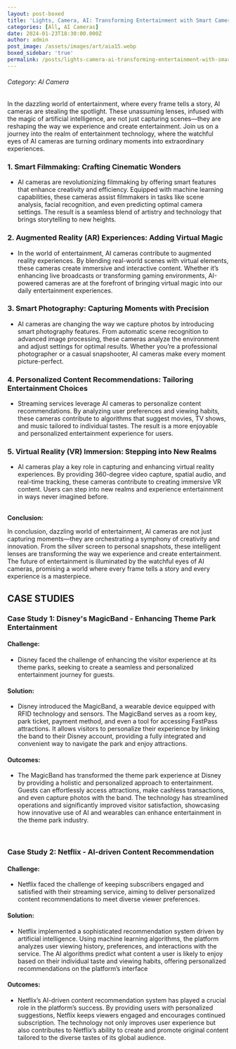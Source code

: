 ```yaml
---
layout: post-boxed
title: 'Lights, Camera, AI: Transforming Entertainment with Smart Cameras'
categories: [All, AI Cameras]
date: 2024-01-23T18:30:00.000Z
author: admin
post_image: /assets/images/art/aia15.webp
boxed_sidebar: 'true'
permalink: /posts/lights-camera-ai-transforming-entertainment-with-smart-cameras
---
```


###### Category: AI Camera

In the dazzling world of entertainment, where every frame tells a story, AI cameras are stealing the spotlight. These unassuming lenses, infused with the magic of artificial intelligence, are not just capturing scenes—they are reshaping the way we experience and create entertainment. Join us on a journey into the realm of entertainment technology, where the watchful eyes of AI cameras are turning ordinary moments into extraordinary experiences.

### 1. Smart Filmmaking: Crafting Cinematic Wonders

* AI cameras are revolutionizing filmmaking by offering smart features that enhance creativity and efficiency. Equipped with machine learning capabilities, these cameras assist filmmakers in tasks like scene analysis, facial recognition, and even predicting optimal camera settings. The result is a seamless blend of artistry and technology that brings storytelling to new heights.

### 2. Augmented Reality (AR) Experiences: Adding Virtual Magic

* In the world of entertainment, AI cameras contribute to augmented reality experiences. By blending real-world scenes with virtual elements, these cameras create immersive and interactive content. Whether it’s enhancing live broadcasts or transforming gaming environments, AI-powered cameras are at the forefront of bringing virtual magic into our daily entertainment experiences.

### 3. Smart Photography: Capturing Moments with Precision

* AI cameras are changing the way we capture photos by introducing smart photography features. From automatic scene recognition to advanced image processing, these cameras analyze the environment and adjust settings for optimal results. Whether you’re a professional photographer or a casual snapshooter, AI cameras make every moment picture-perfect.

### 4. Personalized Content Recommendations: Tailoring Entertainment Choices

* Streaming services leverage AI cameras to personalize content recommendations. By analyzing user preferences and viewing habits, these cameras contribute to algorithms that suggest movies, TV shows, and music tailored to individual tastes. The result is a more enjoyable and personalized entertainment experience for users.

### 5. Virtual Reality (VR) Immersion: Stepping into New Realms

* AI cameras play a key role in capturing and enhancing virtual reality experiences. By providing 360-degree video capture, spatial audio, and real-time tracking, these cameras contribute to creating immersive VR content. Users can step into new realms and experience entertainment in ways never imagined before.

<br>
<b>Conclusion:</b>
<p>
In conclusion, dazzling world of entertainment, AI cameras are not just capturing moments—they are orchestrating a symphony of creativity and innovation. From the silver screen to personal snapshots, these intelligent lenses are transforming the way we experience and create entertainment. The future of entertainment is illuminated by the watchful eyes of AI cameras, promising a world where every frame tells a story and every experience is a masterpiece.
</p>

## CASE STUDIES

### Case Study 1: Disney's MagicBand - Enhancing Theme Park Entertainment

#### Challenge:

* Disney faced the challenge of enhancing the visitor experience at its theme parks, seeking to create a seamless and personalized entertainment journey for guests.

#### Solution:

* Disney introduced the MagicBand, a wearable device equipped with RFID technology and sensors. The MagicBand serves as a room key, park ticket, payment method, and even a tool for accessing FastPass attractions. It allows visitors to personalize their experience by linking the band to their Disney account, providing a fully integrated and convenient way to navigate the park and enjoy attractions.

#### Outcomes:

* The MagicBand has transformed the theme park experience at Disney by providing a holistic and personalized approach to entertainment. Guests can effortlessly access attractions, make cashless transactions, and even capture photos with the band. The technology has streamlined operations and significantly improved visitor satisfaction, showcasing how innovative use of AI and wearables can enhance entertainment in the theme park industry.

<br>

### Case Study 2: Netflix - AI-driven Content Recommendation

#### Challenge:

* Netflix faced the challenge of keeping subscribers engaged and satisfied with their streaming service, aiming to deliver personalized content recommendations to meet diverse viewer preferences.

#### Solution:

* Netflix implemented a sophisticated recommendation system driven by artificial intelligence. Using machine learning algorithms, the platform analyzes user viewing history, preferences, and interactions with the service. The AI algorithms predict what content a user is likely to enjoy based on their individual taste and viewing habits, offering personalized recommendations on the platform’s interface

#### Outcomes:

* Netflix’s AI-driven content recommendation system has played a crucial role in the platform’s success. By providing users with personalized suggestions, Netflix keeps viewers engaged and encourages continued subscription. The technology not only improves user experience but also contributes to Netflix’s ability to create and promote original content tailored to the diverse tastes of its global audience.
